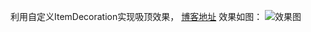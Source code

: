 利用自定义ItemDecoration实现吸顶效果，
[博客地址](https://blog.csdn.net/anyanyan07/article/details/107512065)
效果如图：
![效果图](https://img-blog.csdnimg.cn/20200722150121138.gif)

